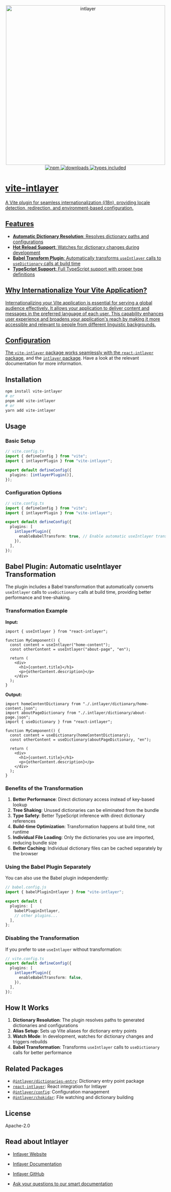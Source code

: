 <div align="center">
  <a href="https://intlayer.org">
    <img src="https://raw.githubusercontent.com/aymericzip/intlayer/572ae9c9acafb74307b81530c1931a8e98990aef/docs/assets/logo.png" width="500" alt="intlayer" />
  </a>
</div>

<div align="center">
  <a href="https://www.npmjs.com/package/vite-intlayer">
    <img alt="npm" src="https://img.shields.io/npm/v/vite-intlayer.svg?labelColor=49516F&color=8994BC" />
  </a>
  <a href="https://npmjs.org/package/vite-intlayer">
    <img alt="downloads" src="https://badgen.net/npm/dm/vite-intlayer?labelColor=49516F&color=8994BC" />
  </a>
  <a href="https://npmjs.org/package/vite-intlayer">
    <img alt="types included" src="https://badgen.net/npm/types/vite-intlayer?labelColor=49516F&color=8994BC" 
  />
</div>

# vite-intlayer

A Vite plugin for seamless internationalization (i18n), providing locale detection, redirection, and environment-based configuration.

## Features

- **Automatic Dictionary Resolution**: Resolves dictionary paths and configurations
- **Hot Reload Support**: Watches for dictionary changes during development
- **Babel Transform Plugin**: Automatically transforms `useIntlayer` calls to `useDictionary` calls at build time
- **TypeScript Support**: Full TypeScript support with proper type definitions

## Why Internationalize Your Vite Application?

Internationalizing your Vite application is essential for serving a global audience effectively. It allows your application to deliver content and messages in the preferred language of each user. This capability enhances user experience and broadens your application's reach by making it more accessible and relevant to people from different linguistic backgrounds.

## Configuration

The `vite-intlayer` package works seamlessly with the [`react-intlayer` package](https://github.com/aymericzip/intlayer/blob/main/docs/en/packages/react-intlayer/index.md), and the [`intlayer` package](https://github.com/aymericzip/intlayer/blob/main/docs/en/packages/intlayer/index.md). Have a look at the relevant documentation for more information.

## Installation

```bash
npm install vite-intlayer
# or
pnpm add vite-intlayer
# or
yarn add vite-intlayer
```

## Usage

### Basic Setup

```ts
// vite.config.ts
import { defineConfig } from "vite";
import { intlayerPlugin } from "vite-intlayer";

export default defineConfig({
  plugins: [intlayerPlugin()],
});
```

### Configuration Options

```ts
// vite.config.ts
import { defineConfig } from "vite";
import { intlayerPlugin } from "vite-intlayer";

export default defineConfig({
  plugins: [
    intlayerPlugin({
      enableBabelTransform: true, // Enable automatic useIntlayer transformation (default: true)
    }),
  ],
});
```

## Babel Plugin: Automatic useIntlayer Transformation

The plugin includes a Babel transformation that automatically converts `useIntlayer` calls to `useDictionary` calls at build time, providing better performance and tree-shaking.

### Transformation Example

**Input:**

```tsx
import { useIntlayer } from "react-intlayer";

function MyComponent() {
  const content = useIntlayer("home-content");
  const otherContent = useIntlayer("about-page", "en");

  return (
    <div>
      <h1>{content.title}</h1>
      <p>{otherContent.description}</p>
    </div>
  );
}
```

**Output:**

```tsx
import homeContentDictionary from "./.intlayer/dictionary/home-content.json";
import aboutPageDictionary from "./.intlayer/dictionary/about-page.json";
import { useDictionary } from "react-intlayer";

function MyComponent() {
  const content = useDictionary(homeContentDictionary);
  const otherContent = useDictionary(aboutPageDictionary, "en");

  return (
    <div>
      <h1>{content.title}</h1>
      <p>{otherContent.description}</p>
    </div>
  );
}
```

### Benefits of the Transformation

1. **Better Performance**: Direct dictionary access instead of key-based lookup
2. **Tree Shaking**: Unused dictionaries can be eliminated from the bundle
3. **Type Safety**: Better TypeScript inference with direct dictionary references
4. **Build-time Optimization**: Transformation happens at build time, not runtime
5. **Individual File Loading**: Only the dictionaries you use are imported, reducing bundle size
6. **Better Caching**: Individual dictionary files can be cached separately by the browser

### Using the Babel Plugin Separately

You can also use the Babel plugin independently:

```ts
// babel.config.js
import { babelPluginIntlayer } from "vite-intlayer";

export default {
  plugins: [
    babelPluginIntlayer,
    // other plugins...
  ],
};
```

### Disabling the Transformation

If you prefer to use `useIntlayer` without transformation:

```ts
// vite.config.ts
export default defineConfig({
  plugins: [
    intlayerPlugin({
      enableBabelTransform: false,
    }),
  ],
});
```

## How It Works

1. **Dictionary Resolution**: The plugin resolves paths to generated dictionaries and configurations
2. **Alias Setup**: Sets up Vite aliases for dictionary entry points
3. **Watch Mode**: In development, watches for dictionary changes and triggers rebuilds
4. **Babel Transformation**: Transforms `useIntlayer` calls to `useDictionary` calls for better performance

## Related Packages

- [`@intlayer/dictionaries-entry`](../dictionaries-entry): Dictionary entry point package
- [`react-intlayer`](../react-intlayer): React integration for Intlayer
- [`@intlayer/config`](../config): Configuration management
- [`@intlayer/chokidar`](../chokidar): File watching and dictionary building

## License

Apache-2.0

## Read about Intlayer

- [Intlayer Website](https://intlayer.org)
- [Intlayer Documentation](https://intlayer.org/docs)
- [Intlayer GitHub](https://github.com/aymericzip/intlayer)

- [Ask your questions to our smart documentation](https://intlayer.org/docs/chat)
